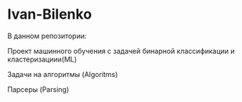 # Ivan-Bilenko
В данном репозитории:

Проект машинного обучения с задачей бинарной классификации и кластеризациии(ML)

Задачи на алгоритмы (Algoritms)
 
 
Парсеры (Parsing)
